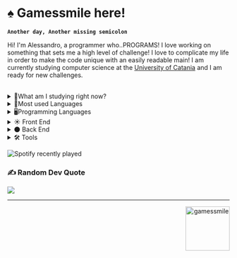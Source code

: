 # ♠️ Gamessmile here!

**`Another day, Another missing semicolon`**

Hi! I'm Alessandro, a programmer who..PROGRAMS! I love working on something that sets me a high level of challenge! I love to complicate my life in order to make the code unique with an easily readable main! I am currently studying computer science at the <a href=http://web.dmi.unict.it/corsi/l-31>University of Catania</a> and I am ready for new challenges.
<br><br>

<details>
<summary>📖What am I studying right now?</summary>
 <br>
 <ul>
     <li>🔢 <a href="https://www.youmath.it/lezioni/analisi-matematica.html" target="blank">Analisi 1</a></li>
     <li>🔢² <a href="https://www.youmath.it/lezioni/analisi-due.html" target="blank">Analisi 2</a></li>
     <li>⌨️ <a href="https://web.dmi.unict.it/corsi/l-31/insegnamenti?seuid=6E4255BA-E079-4B6E-B8BC-879CC85E2B36" target="blank">Algoritmi e Laboratorio</a></li>
     <li>🧠 <a href="https://web.dmi.unict.it/corsi/lm-18/insegnamenti/?cod=16574" target="blank">Intelligenza Artificiale</a></li>
 </ul>
</details>



<details><summary>💠Most used Languages</summary>
<img src="https://github-readme-stats.vercel.app/api/top-langs/?username=Gamessmile&show_icons=true&theme=radical"></img>
</details>

<details>
<summary>🖥️Programming Languages</summary>
 <br>
<p align= "left">
 <a href="https://it.wikipedia.org/wiki/C_(linguaggio_di_programmazione)" target="blank"><img align=center src="https://seeklogo.com/images/C/c-programming-language-logo-9B32D017B1-seeklogo.com.png" alt="C" height="40" /></a>
 <a href="https://it.wikipedia.org/wiki/C_sharp" target="blank"><img align=center src="https://seeklogo.com/images/C/c-sharp-c-logo-02F17714BA-seeklogo.com.png" alt="C#" height="40" /></a>
 <a href="https://it.wikipedia.org/wiki/C%2B%2B" target="blank"><img align=center src="https://seeklogo.com/images/C/c-logo-43CE78FF9C-seeklogo.com.png" alt="C++" height="40" /></a>
 <a href="https://it.wikipedia.org/wiki/java" target="blank"><img align=center src="https://seeklogo.com/images/J/java-logo-7F8B35BAB3-seeklogo.com.png" alt="Java" height="40" /></a>
 <a href="https://processing.org/" target="blank"><img align=center src="https://upload.wikimedia.org/wikipedia/commons/c/cb/Processing_2021_logo.svg" alt="Processing" height="40" /></a>
 <a href="https://it.wikipedia.org/wiki/Structured_Query_Language" target="blank"><img align=center src="https://seeklogo.com/images/S/sql-logo-C370DEA066-seeklogo.com.png" alt="SQL" height="30" width="60"/></a>
</p>
</details>

<details>
<summary>☀️ Front End</summary>
<p align= "left">
  <a href="https://it.wikipedia.org/wiki/HTML" target="blank"><img align=center src="https://seeklogo.com/images/H/html5-logo-EF92D240D7-seeklogo.com.png" alt="HTML" height="40"/></a>
  <a href="https://it.wikipedia.org/wiki/CSS" target="blank"><img align=center src="https://seeklogo.com/images/C/css3-logo-8724075274-seeklogo.com.png" alt="CSS" height="40" /></a>
  <a href="https://it.wikipedia.org/wiki/JavaScript" target="blank"><img align=center src="https://seeklogo.com/images/J/javascript-logo-E967E87D74-seeklogo.com.png" alt="JavaScript" height="40" /></a>
</details>

<details>
<summary>🌑 Back End</summary>
<p align= "left">
  <a href="https://it.wikipedia.org/wiki/Node.js" target="blank"><img align=center src="https://seeklogo.com/images/N/nodejs-logo-FBE122E377-seeklogo.com.png" alt="NODE.JS" height="40"/></a>

</details>

<details>
<summary>🛠️ Tools</summary>
<p align= "left">
  <a href="https://visualstudio.microsoft.com/it/" target="blank"><img align=center src="https://seeklogo.com/images/V/visual-studio-code-logo-449D71944F-seeklogo.com.png" alt="Visual Studio Code" height="40"/></a>
  <a href="https://github.com/" target="blank"><img align=center src="https://seeklogo.com/images/G/github-logo-7880D80B8D-seeklogo.com.png" alt="GitHub" height="40"/></a>
  <a href="https://developer.android.com/studio?hl=it" target="blank"><img align=center src="https://seeklogo.com/images/A/android-studio-2023-logo-0DAB29430B-seeklogo.com.png" alt="Android Studio" height="40"/></a>

</details>

![Spotify recently played](https://spotify-recently-played-readme.vercel.app/api?user=4le4a9o9acrcyandrfkxl06ko&count=1)
<br>
### ✍️ Random Dev Quote
![](https://quotes-github-readme.vercel.app/api?type=horizontal&theme=radical)

<hr>

<p align="right"> <img width="100" src="https://komarev.com/ghpvc/?username=gamessmile&label=Profile%20views&color=a926d9&style=for-the-badge" alt="gamessmile" /> </p>




